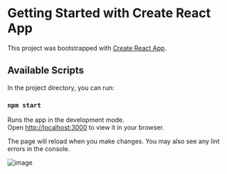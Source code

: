 # Getting Started with Create React App

This project was bootstrapped with [Create React App](https://github.com/facebook/create-react-app).

## Available Scripts

In the project directory, you can run:

### `npm start`

Runs the app in the development mode.\
Open [http://localhost:3000](http://localhost:3000) to view it in your browser.

The page will reload when you make changes.
You may also see any lint errors in the console.

![image](https://github.com/dhanashrimalvi24/React-Api-Application/assets/149182849/eca178e8-e339-4778-a3fc-50119b94776a)




